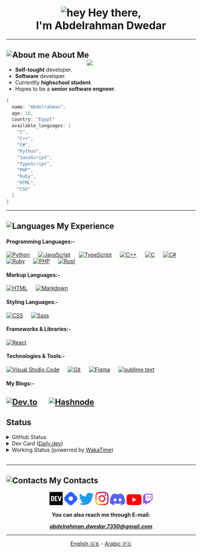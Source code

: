 <link href="/assets/styles.css" rel="stylesheet"></link>
<h1 align="center"><img src="https://camo.githubusercontent.com/e8e7b06ecf583bc040eb60e44eb5b8e0ecc5421320a92929ce21522dbc34c891/68747470733a2f2f6d656469612e67697068792e636f6d2f6d656469612f6876524a434c467a6361737252346961377a2f67697068792e676966" alt="hey" width="40"> Hey there,<br> I'm Abdelrahman Dwedar</h1> 

---

## <img src="https://img.icons8.com/fluency-systems-filled/48/000000/guest-male.png" width="30" alt="About me"/> About Me <img src="https://media.giphy.com/media/zOvBKUUEERdNm/giphy.gif" width="290" align="right">
* **Self-tought** developer.
* **Software** developer.
* Currentlly **highschool student**.
* Hopes to be a **senior software engneer**.
```cpp
{
  name: "Abdelrahman",
  age: 16,
  country: "Egypt"
  available_languages: [
    "C",
    "C++",
    "C#",
    "Python",
    "JavaScript",
    "TypeScript",
    "PHP",
    "Ruby",
    "HTML",
    "CSS"
  ]
}
```

---

## <img src="https://user-images.githubusercontent.com/67812625/137175204-80bbeb5c-b861-4328-a801-a759791f5aa1.png" width="55" alt="Languages"> My Experience

#### Programming Languages:- 

[![Python](https://img.shields.io/badge/Python-14354C?style=for-the-badge&logo=python&logoColor=yellow)](https://www.python.org/)
&emsp;
[![JavaScript](https://img.shields.io/badge/Javascript-f7e018?style=for-the-badge&logo=javascript&logoColor=black)](https://www.javascript.com/)
&emsp;
[![TypeScript](https://img.shields.io/badge/Typescript-2D79C7?style=for-the-badge&logo=typescript&logoColor=white)](https://www.typescriptlang.org/)
&emsp;
[![C++](https://img.shields.io/badge/C%2B%2B-00599C?style=for-the-badge&logo=c%2B%2B&logoColor=white)](https://www.cplusplus.com/)
&emsp;
[![C](https://img.shields.io/badge/C-00599C?style=for-the-badge&logo=c&logoColor=white)](url)
&emsp;
[![C#](https://img.shields.io/badge/C%23-682876?style=for-the-badge&logo=c-sharp&logoColor=white)](https://docs.microsoft.com/en-us/dotnet/csharp/)
&emsp;
[![Ruby](https://img.shields.io/badge/Ruby-B01401?style=for-the-badge&logo=ruby&logoColor=000000)](https://www.ruby-lang.org/en/)
&emsp;
[![PHP](https://img.shields.io/badge/PHP-777BB4?style=for-the-badge&logo=php&logoColor=white)](https://www.php.net/)
&emsp;
[![Rust](https://img.shields.io/badge/Rust-696b70?style=for-the-badge&logo=rust&logoColor=000000)](https://www.rust-lang.org/)

#### Markup Languages:-

[![HTML](https://img.shields.io/badge/Html5-E54C21?style=for-the-badge&logo=html5&logoColor=white)](https://html.com/)
&emsp;
[![Markdown](https://img.shields.io/badge/Markdown-000000?style=for-the-badge&logo=markdown&logoColor=white)](https://www.markdownguide.org/)

#### Styling Languages:-

[![CSS](https://img.shields.io/badge/Css3-214CE5?style=for-the-badge&logo=css3&logoColor=white)](url)
&emsp;
[![Sass](https://img.shields.io/badge/Sass-CC6699?style=for-the-badge&logo=sass&logoColor=white)](https://sass-lang.com)

#### Frameworks & Libraries:-

[![React](https://img.shields.io/badge/React-20232A?style=for-the-badge&logo=react&logoColor=61DAFB)](https://reactjs.org/)

#### Technologies & Tools:-

[![Visual Stodio Code](https://img.shields.io/badge/Visual_Studio_Code-3d3d3d?style=for-the-badge&logo=visual%20studio%20code&logoColor=0078D4)](https://code.visualstudio.com/)
&emsp;
[![Git](https://img.shields.io/badge/Git-f34f29?style=for-the-badge&logo=Git&logoColor=white)](https://git-scm.com/)
&emsp;
[![Figma](https://img.shields.io/badge/Figma-3d3d3d?style=for-the-badge&logo=Figma&logoColor=e04a34)](https://www.figma.com/)
&emsp;
[![sublime text](https://img.shields.io/badge/Sublime_text-4B4B4B?style=for-the-badge&logo=sublime-text&logoColor=FF9800)](https://www.sublimetext.com/3)

#### My Blogs:-
[![Dev.to](https://img.shields.io/badge/dev.to-0A0A0A?style=for-the-badge&logo=dev.to&logoColor=white)](https://dev.to/abdelrahman_dwedar)
&emsp;
[![Hashnode](https://img.shields.io/badge/Hashnode-2962FF?style=for-the-badge&logo=hashnode&logoColor=white)](https://hashnode.com/@Abedo)
---
 
## Status
<details>
<summary>GitHub Status</summary>

[![Anurag's GitHub stats](https://github-readme-stats.vercel.app/api?username=AbdelrahmanDwedar&show_icons=true&theme=tokyonight)](https://github.com/AbdelrhmanDwedar)  

<a rel="https://github.com/AbdelrahmanDwedar/github-readme-stats" target="_blank">![Top Langs](https://github-readme-stats.vercel.app/api/top-langs/?username=AbdelrahmanDwedar&langs_count=5&theme=react)</a>

</details>
<details>
<summary>Dev Card (<a href="https://app.daily.dev/">Daily.dev</a>)</summary>

[<img src="https://api.daily.dev/devcards/9d34a8e386d24adf8d75ad4366eb254b.png?r=pra" width="300" alt="Abdelrahman Dwedar's Dev Card"/>](https://app.daily.dev/3_Dwedar)
</details>
<details>
<summary>Working Status (powerred by <a href="https://wakatime.com/">WakaTime</a>)</summary>

[![Wakatime status](https://wakatime.com/share/@92b916ee-362a-4ef1-82f5-0f518b8caf25/fe912e68-8957-420e-b8fd-e80379741bc1.png)](https://wakatime.com/)

</details>
<br>

---

## <img src="https://i.ibb.co/wpcck6r/pngegg-5.png" width="30" alt="Contacts"> My Contacts
<div align="center">
  <a href="https://dev.to/abdelrahman_dwedar" style="border-reduce: 50%"><img alt="DEV" src="./assets/images/Devdotto-logo.png" width="35"></a>
  <a href="https://hashnode.com/@Adobe"><img alt="Hashnode" src="./assets/images/Hashnode-logo.png" width="35"></a>
  <a href="https://twitter.com/3_Dwedar"><img alt="Twitter" src="./assets/images/Twitter-logo.png" width="40"></a>
  <a href="https://www.instagram.com/abdelrhman._.dwedar/"><img alt="Instagram" src="./assets/images/Instagram-logo.png" width="35"></a>
  <a href="https://discord.gg/8FDyqPU"><img alt="Discord" src="./assets/images/Discord-logo.png" width="40"></a>
  <a href="https://www.youtube.com/channel/UCDb4dNtGD3eI9gtPt93ikKQ"><img alt="YouTube" src="./assets/images/YouTube-logo.png" width="40"></a>
  <a href="https://www.twitch.tv/7350_gaming"><img alt="twitch" src="./assets/images/Twitch-logo.png" width="25"></a>
  <p><b>You can also reach me through E-mail: <a href="mailto:abdelrahman.dwedar.7350@gmail.com"><address>abdelrahman.dwedar.7350@gmail.com</address></a></b><p>
</div>

---

<div align="center">
  <a alt="English readme" href="https://github.com/AbdelrahmanDwedar/AbdelrahmanDwedar">English 🇬🇧</a> - <a alt="Arabic readme" href="https://github.com/AbdelrahmanDwedar/AbdelrahmanDwedar/blob/README/README-ar.md">Arabic 🇵🇸</a>
</div>
